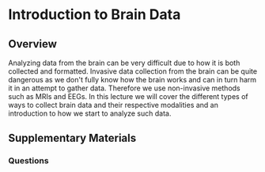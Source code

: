 # Introduction to Brain Data

## Overview 
Analyzing data from the brain can be very difficult due to how it is both collected and formatted. Invasive data collection from the brain can be quite dangerous as we don't fully know how the brain works and can in turn harm it in an attempt to gather data. Therefore we use non-invasive methods such as MRIs and EEGs. In this lecture we will cover the different types of ways to collect brain data and their respective modalities and an introduction to how we start to analyze such data. 


## Supplementary Materials 

### Questions


